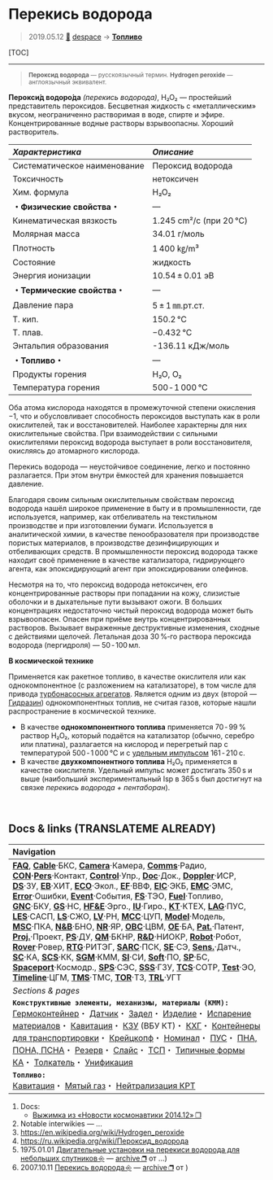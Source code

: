 # Перекись водорода
> 2019.05.12 [🚀](../index/index.md) [despace](index.md) → **[Топливо](fuel.md)**

[TOC]

---

> <small>**Пероксид водорода** — русскоязычный термин. **Hydrogen peroxide** — англоязычный эквивалент.</small>

**Перокси́д водоро́да** *(перекись водорода)*, H₂O₂ — простейший представитель пероксидов. Бесцветная жидкость с «металлическим» вкусом, неограниченно растворимая в воде, спирте и эфире. Концентрированные водные растворы взрывоопасны. Хороший растворитель.

|*Характеристика*|*Описание*|
|:--|:--|
|Систематическое наименование|Пероксид водорода|
|Токсичность|нетоксичен|
|Хим. формула|H₂O₂|
|**・Физические свойства・**|—|
|Кинематическая вязкость|1.245 cm²/с  (при 20 ℃)|
|Молярная масса|34.01 г/моль|
|Плотность|1 400 ㎏/m³|
|Состояние|жидкость|
|Энергия ионизации|10.54 ± 0.01 эВ|
|**・Термические свойства・**|—|
|Давление пара|5 ± 1 ㎜.рт.ст.|
|Т. кип.|150.2 ℃|
|Т. плав.|−0.432 ℃|
|Энтальпия образования|-136.11 кДж/моль|
|**・Топливо・**|—|
|Продукты горения|H₂O, O₂|
|Температура горения|500 ‑ 1 000 ℃|

Оба атома кислорода находятся в промежуточной степени окисления −1, что и обусловливает способность пероксидов выступать как в роли окислителей, так и восстановителей. Наиболее характерны для них окислительные свойства. При взаимодействии с сильными окислителями пероксид водорода выступает в роли восстановителя, окисляясь до атомарного кислорода.

Перекись водорода — неустойчивое соединение, легко и постоянно разлагается. При этом внутри ёмкостей для хранения повышается давление.

Благодаря своим сильным окислительным свойствам пероксид водорода нашёл широкое применение в быту и в промышленности, где используется, например, как отбеливатель на текстильном производстве и при изготовлении бумаги. Используется в аналитической химии, в качестве пенообразователя при производстве пористых материалов, в производстве дезинфицирующих и отбеливающих средств. В промышленности пероксид водорода также находит своё применение в качестве катализатора, гидрирующего агента, как эпоксидирующий агент при эпоксидировании олефинов.

Несмотря на то, что пероксид водорода нетоксичен, его концентрированные растворы при попадании на кожу, слизистые оболочки и в дыхательные пути вызывают ожоги. В больших концентрациях недостаточно чистый пероксид водорода может быть взрывоопасен. Опасен при приёме внутрь концентрированных растворов. Вызывает выраженные деструктивные изменения, сходные с действиями щелочей. Летальная доза 30 %‑го раствора пероксида водорода (пергидроля) — 50 ‑ 100 мл.

**В космической технике**

Применяется как ракетное топливо, в качестве окислителя или как однокомпонентное (с разложением на катализаторе), в том числе для привода [турбонасосных агрегатов](turbopump.md). Является одним из двух (второй — [Гидразин](гидразин.md)) однокомпонентных топлив, не считая газов, которые нашли распространение в космической технике.

   - В качестве **однокомпонентного топлива** применяется 70 ‑ 99 % раствор H₂O₂, который подаётся на катализатор (обычно, серебро или платина), разлагается на кислород и перегретый пар с температурой 500 ‑ 1 000 ℃ и с [удельным импульсом](isp.md) 161 ‑ 210 с.
   - В качестве **двухкомпонентного топлива** H₂O₂ применяется в качестве окислителя. Удельный импульс может достигать 350 s и выше (наибольший экспериментальный Isp в 365 s был достигнут на связке *перекись водорода + пентаборан*).



<p style="page-break-after:always"> </p>

## Docs & links (TRANSLATEME ALREADY)
|Navigation|
|:--|
|**[FAQ](faq.md)**, **[Cable](cable.md)**·БКС, **[Camera](cam.md)**·Камера, **[Comms](comms.md)**·Радио, **[CON](contact.md)·[Pers](person.md)**·Контакт, **[Control](control.md)**·Упр., **[Doc](doc.md)**·Док., **[Doppler](doppler.md)**·ИСР, **[DS](ds.md)**·ЗУ, **[EB](eb.md)**·ХИТ, **[ECO](ecology.md)**·Экол., **[EF](ef.md)**·ВВФ, **[ElC](elc.md)**·ЭКБ, **[EMC](emc.md)**·ЭМС, **[Error](error.md)**·Ошибки, **[Event](event.md)**·События, **[FS](fs.md)**·ТЭО, **[Fuel](fuel.md)**·Топливо, **[GNC](gnc.md)**·БКУ, **[GS](scs.md)**·НС, **[HF&E](hfe.md)**·Эрго., **[IU](iu.md)**·Гиро., **[KT](kt.md)**·КТЕХ, **[LAG](lag.md)**·ПУC, **[LES](les.md)**·САСП, **[LS](ls.md)**·СЖО, **[LV](lv.md)**·РН, **[MCC](mcc.md)**·ЦУП, **[Model](model.md)**·Модель, **[MSC](sc.md)**·ПКА, **[N&B](nnb.md)**·БНО, **[NR](nr.md)**·ЯР, **[OBC](obc.md)**·ЦВМ, **[OE](oe.md)**·БА, **[Pat.](патент.md)**·Патент, **[Proj.](project.md)**·Проект, **[PS](ps.md)**·ДУ, **[QM](qm.md)**·БКНР, **[R&D](rnd.md)**·НИОКР, **[Robot](robotics.md)**·Робот, **[Rover](rover.md)**·Ровер, **[RTG](rtg.md)**·РИТЭГ, **[SARC](sarc.md)**·ПСК, **[SE](se.md)**·СЭ, **[Sens.](sensor.md)**·Датч., **[SC](sc.md)**·КА, **[SCS](scs.md)**·КК, **[SGM](sgm.md)**·КММ, **[SI](si.md)**·СИ, **[Soft](soft.md)**·ПО, **[SP](sp.md)**·БС, **[Spaceport](spaceport.md)**·Космодр., **[SPS](sps.md)**·СЭС, **[SSS](sss.md)**·ГЗУ, **[TCS](tcs.md)**·СОТР, **[Test](test.md)**·ЭО, **[Timeline](timeline.md)**·ЦГМ, **[TMS](tms.md)**·ТМС, **[TOR](tor.md)**·ТЗ, **[TRL](trl.md)**·УГТ|
|*Sections & pages*|
|**`Конструктивные элементы, механизмы, материалы (КММ):`**<br> [Гермоконтейнер](гермоконтейнер.md)・ [Датчик](sensor.md)・ [Задел](margin.md)・ [Изделие](unit.md)・ [Испарение материалов](mat_sublime.md)・ [Кавитация](cavitation.md)・ [КЗУ](cinu.md) (ВБУ КТ)・ [КХГ](cgs.md)・ [Контейнеры для транспортировки](ship_contain.md)・ [Крейцкопф](crosshead.md)・ [Номинал](nominal.md)・ [ПУС](lag.md)・ [ПНА, ПОНА, ПСНА](aiad.md)・ [Резерв](reserve.md)・ [Слайс](слайс.md)・ [ТСП](tsp.md)・ [Типичные формы КА](sc.md)・ [Толкатель](толкатель.md)・ [Унификация](commonality.md)|
|**`Топливо:`**<br> [Кавитация](cavitation.md)・ [Мятый газ](exhsteam.md)・ [Нейтрализация КРТ](нейтрализация_крт.md)|

   1. Docs:
      - [Выжимка из «Новости космонавтики 2014.12» ❐](f/fuel/20141201_novosti_kosmonavtiki_h2o2.djvu)
   1. Notable interwikies — …
   1. <https://en.wikipedia.org/wiki/Hydrogen_peroxide>
   1. <https://ru.wikipedia.org/wiki/Пероксид_водорода>
   1. 1975.01.01 [Двигательные установки на перекиси водорода для небольших спутников ⎆](http://www.airbase.ru/modelling/rockets/res/trans/h2o2/whitehead.html) — [archive ❐](f/archive/19750101_1.pdf) от …)
   1. 2007.10.11 [Перекись водорода ⎆](http://mosgird.ru/204/11/002.htm) — [archive ❐](f/archive/20071011_1.pdf) от )
